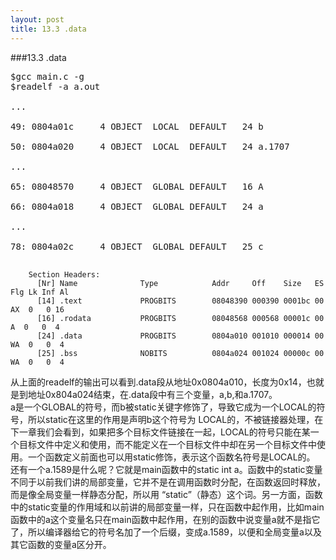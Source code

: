 ```yaml
---
layout: post
title: 13.3 .data
---
```

###13.3 .data
<pre class='terminal bootcamp'>
<span class='codeline'>$gcc main.c -g</span>
<span class='codeline'>$readelf -a a.out</span>
<span class='bash-output'>
...<br>
49: 0804a01c     4 OBJECT  LOCAL  DEFAULT   24 b <br>
50: 0804a020     4 OBJECT  LOCAL  DEFAULT   24 a.1707 <br>
...<br>
65: 08048570     4 OBJECT  GLOBAL DEFAULT   16 A <br>
66: 0804a018     4 OBJECT  GLOBAL DEFAULT   24 a <br>
...<br>
78: 0804a02c     4 OBJECT  GLOBAL DEFAULT   25 c
</span>
</pre>

        Section Headers:
          [Nr] Name              Type            Addr     Off    Size   ES Flg Lk Inf Al
          [14] .text             PROGBITS        08048390 000390 0001bc 00  AX  0   0 16
          [16] .rodata           PROGBITS        08048568 000568 00001c 00   A  0   0  4
          [24] .data             PROGBITS        0804a010 001010 000014 00  WA  0   0  4
          [25] .bss              NOBITS          0804a024 001024 00000c 00  WA  0   0  4

从上面的readelf的输出可以看到.data段从地址0x0804a010，长度为0x14，也就是到地址0x804a024结束，在.data段中有三个变量，a,b,和a.1707。<br>
a是一个GLOBAL的符号，而b被static关键字修饰了，导致它成为一个LOCAL的符号，所以static在这里的作用是声明b这个符号为 LOCAL的，不被链接器处理，在下一章我们会看到，如果把多个目标文件链接在一起，LOCAL的符号只能在某一个目标文件中定义和使用，而不能定义在一个目标文件中却在另一个目标文件中使用。一个函数定义前面也可以用static修饰，表示这个函数名符号是LOCAL的。<br>
还有一个a.1589是什么呢？它就是main函数中的static int a。函数中的static变量不同于以前我们讲的局部变量，它并不是在调用函数时分配，在函数返回时释放，而是像全局变量一样静态分配，所以用 “static”（静态）这个词。另一方面，函数中的static变量的作用域和以前讲的局部变量一样，只在函数中起作用，比如main函数中的a这个变量名只在main函数中起作用，在别的函数中说变量a就不是指它了，所以编译器给它的符号名加了一个后缀，变成a.1589，以便和全局变量a以及其它函数的变量a区分开。
